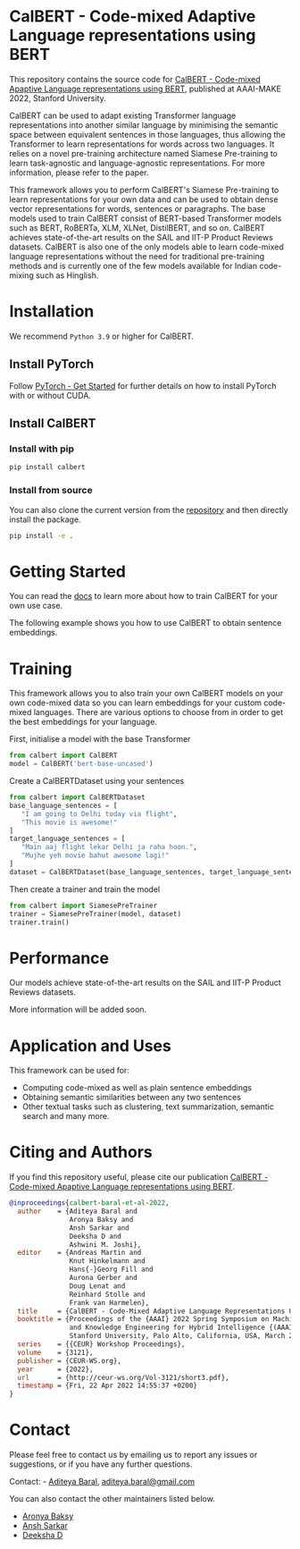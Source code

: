 # CalBERT - Code-mixed Adaptive Language representations using BERT

This repository contains the source code
for [CalBERT - Code-mixed Apaptive Language representations using BERT](http://ceur-ws.org/Vol-3121/short3.pdf),
published at AAAI-MAKE 2022, Stanford University.

CalBERT can be used to adapt existing Transformer language representations into another similar language by minimising
the semantic space between equivalent sentences in those languages, thus allowing the Transformer to learn
representations for words across two languages. It relies on a novel pre-training architecture named Siamese Pre-training to learn task-agnostic and language-agnostic
representations. For more information, please refer to the paper.

This framework allows you to perform CalBERT's Siamese Pre-training to learn representations for your own data and can be used to obtain dense vector representations for words, sentences or paragraphs. The base models used to 
train CalBERT consist of BERT-based Transformer models such as BERT, RoBERTa, XLM, XLNet, DistilBERT, and so on. 
CalBERT achieves state-of-the-art results on the SAIL and IIT-P Product Reviews datasets. CalBERT is also one of the
only models able to learn code-mixed language representations without the need for traditional pre-training methods and 
is currently one of the few models available for Indian code-mixing such as Hinglish.

# Installation

We recommend `Python 3.9` or higher for CalBERT.

## Install PyTorch

Follow [PyTorch - Get Started](https://pytorch.org/get-started/locally/) for further details on how to install PyTorch 
with or without CUDA.

## Install CalBERT

### Install with pip
   ```bash
   pip install calbert
   ```

### Install from source
You can also clone the current version from the [repository](https://github.com/aditeyabaral/calbert) and then directly 
install the package.
   ```bash
   pip install -e .
   ```

# Getting Started

You can read the [docs](https://calbert.readthedocs.io/en/latest/) to learn more about how to train CalBERT for your own
use case.

The following example shows you how to use CalBERT to obtain sentence embeddings.

# Training

This framework allows you to also train your own CalBERT models on your own code-mixed data so you can learn
embeddings for your custom code-mixed languages. There are various options to choose from in order to get the best
embeddings for your language.

First, initialise a model with the base Transformer
```python
from calbert import CalBERT
model = CalBERT('bert-base-uncased')
```

Create a CalBERTDataset using your sentences
```python
from calbert import CalBERTDataset
base_language_sentences = [
   "I am going to Delhi today via flight",
   "This movie is awesome!"
]
target_language_sentences = [
   "Main aaj flight lekar Delhi ja raha hoon.",
   "Mujhe yeh movie bahut awesome lagi!"
]
dataset = CalBERTDataset(base_language_sentences, target_language_sentences)
```

Then create a trainer and train the model
```python
from calbert import SiamesePreTrainer
trainer = SiamesePreTrainer(model, dataset)
trainer.train()
```

# Performance

Our models achieve state-of-the-art results on the SAIL and IIT-P Product Reviews datasets.

More information will be added soon.

# Application and Uses

This framework can be used for:

- Computing code-mixed as well as plain sentence embeddings
- Obtaining semantic similarities between any two sentences
- Other textual tasks such as clustering, text summarization, semantic search and many more.

# Citing and Authors

If you find this repository useful, please cite our publication [CalBERT - Code-mixed Apaptive Language representations using BERT](http://ceur-ws.org/Vol-3121/short3.pdf).

```bibtex
@inproceedings{calbert-baral-et-al-2022,
  author    = {Aditeya Baral and
               Aronya Baksy and
               Ansh Sarkar and
               Deeksha D and
               Ashwini M. Joshi},
  editor    = {Andreas Martin and
               Knut Hinkelmann and
               Hans{-}Georg Fill and
               Aurona Gerber and
               Doug Lenat and
               Reinhard Stolle and
               Frank van Harmelen},
  title     = {CalBERT - Code-Mixed Adaptive Language Representations Using {BERT}},
  booktitle = {Proceedings of the {AAAI} 2022 Spring Symposium on Machine Learning
               and Knowledge Engineering for Hybrid Intelligence {(AAAI-MAKE} 2022),
               Stanford University, Palo Alto, California, USA, March 21-23, 2022},
  series    = {{CEUR} Workshop Proceedings},
  volume    = {3121},
  publisher = {CEUR-WS.org},
  year      = {2022},
  url       = {http://ceur-ws.org/Vol-3121/short3.pdf},
  timestamp = {Fri, 22 Apr 2022 14:55:37 +0200}
}
```

# Contact

Please feel free to contact us by emailing us to report any issues or suggestions, or if you have any further
questions.

Contact: - [Aditeya Baral](https://aditeyabaral.github.io/), [aditeya.baral@gmail.com](mailto:aditeya.baral@gmail.com)

You can also contact the other maintainers listed below.

- [Aronya Baksy](mailto:abaksy@gmail.com)
- [Ansh Sarkar](mailto:anshsarkar1@gmail.com)
- [Deeksha D](mailto:deekshad132@gmail.com)
